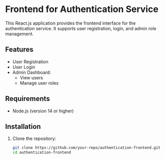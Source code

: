 # Frontend for Authentication Service

This React.js application provides the frontend interface for the authentication service. It supports user registration, login, and admin role management.

## Features
- User Registration
- User Login
- Admin Dashboard:
  - View users
  - Manage user roles

## Requirements
- Node.js (version 14 or higher)

## Installation

1. Clone the repository:
   ```bash
   git clone https://github.com/your-repo/authentication-frontend.git
   cd authentication-frontend
